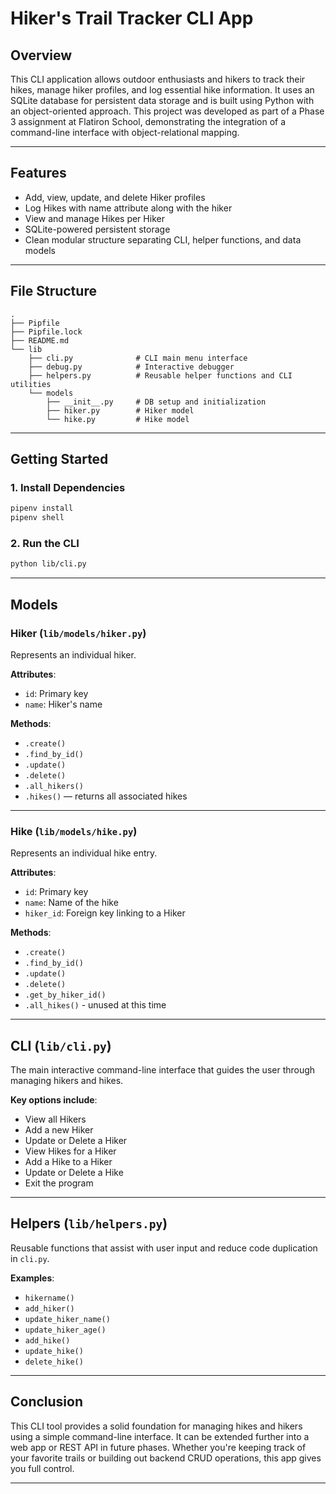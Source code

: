 # Hiker's Trail Tracker CLI App

## Overview

This CLI application allows outdoor enthusiasts and hikers to track their hikes, manage hiker profiles, and log essential hike information. It uses an SQLite database for persistent data storage and is built using Python with an object-oriented approach. This project was developed as part of a Phase 3 assignment at Flatiron School, demonstrating the integration of a command-line interface with object-relational mapping.

---

## Features

- Add, view, update, and delete Hiker profiles
- Log Hikes with name attribute along with the hiker
- View and manage Hikes per Hiker
- SQLite-powered persistent storage
- Clean modular structure separating CLI, helper functions, and data models

---

## File Structure

```
.
├── Pipfile
├── Pipfile.lock
├── README.md
└── lib
    ├── cli.py              # CLI main menu interface
    ├── debug.py            # Interactive debugger
    ├── helpers.py          # Reusable helper functions and CLI utilities
    └── models
        ├── __init__.py     # DB setup and initialization
        ├── hiker.py        # Hiker model
        └── hike.py         # Hike model
```

---

## Getting Started

### 1. Install Dependencies

```bash
pipenv install
pipenv shell
```

### 2. Run the CLI

```bash
python lib/cli.py
```

---

## Models

### Hiker (`lib/models/hiker.py`)

Represents an individual hiker.

**Attributes**:
- `id`: Primary key
- `name`: Hiker's name

**Methods**:
- `.create()`
- `.find_by_id()`
- `.update()`
- `.delete()`
- `.all_hikers()`
- `.hikes()` — returns all associated hikes

---

### Hike (`lib/models/hike.py`)

Represents an individual hike entry.

**Attributes**:
- `id`: Primary key
- `name`: Name of the hike
- `hiker_id`: Foreign key linking to a Hiker

**Methods**:
- `.create()`
- `.find_by_id()`
- `.update()`
- `.delete()`
- `.get_by_hiker_id()`
- `.all_hikes()` - unused at this time

---

## CLI (`lib/cli.py`)

The main interactive command-line interface that guides the user through managing hikers and hikes.

**Key options include**:
- View all Hikers
- Add a new Hiker
- Update or Delete a Hiker
- View Hikes for a Hiker
- Add a Hike to a Hiker
- Update or Delete a Hike
- Exit the program

---

## Helpers (`lib/helpers.py`)

Reusable functions that assist with user input and reduce code duplication in `cli.py`.

**Examples**:
- `hikername()`
- `add_hiker()`
- `update_hiker_name()`
- `update_hiker_age()`
- `add_hike()`
- `update_hike()`
- `delete_hike()`

---

## Conclusion

This CLI tool provides a solid foundation for managing hikes and hikers using a simple command-line interface. It can be extended further into a web app or REST API in future phases. Whether you're keeping track of your favorite trails or building out backend CRUD operations, this app gives you full control.

---
